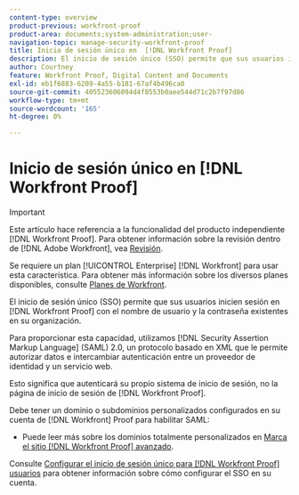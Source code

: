 ```yaml
---
content-type: overview
product-previous: workfront-proof
product-area: documents;system-administration;user-
navigation-topic: manage-security-workfront-proof
title: Inicio de sesión único en  [!DNL Workfront Proof]
description: El inicio de sesión único (SSO) permite que sus usuarios inicien sesión en  [!DNL Workfront Proof] usando el nombre de usuario y la contraseña existentes en su organización.
author: Courtney
feature: Workfront Proof, Digital Content and Documents
exl-id: eb1f6883-6209-4a55-b181-67af4b496ca0
source-git-commit: 405523606094d4f8553b0aee544d71c2b7f97d86
workflow-type: tm+mt
source-wordcount: '165'
ht-degree: 0%

---
```


# Inicio de sesión único en [!DNL Workfront Proof]

>[!IMPORTANT]
>
>Este artículo hace referencia a la funcionalidad del producto independiente [!DNL Workfront Proof]. Para obtener información sobre la revisión dentro de [!DNL Adobe Workfront], vea [Revisión](../../../review-and-approve-work/proofing/proofing.md).

Se requiere un plan [!UICONTROL Enterprise] [!DNL Workfront] para usar esta característica. Para obtener más información sobre los diversos planes disponibles, consulte [Planes de Workfront](https://www.workfront.com/plans).

El inicio de sesión único (SSO) permite que sus usuarios inicien sesión en [!DNL Workfront Proof] con el nombre de usuario y la contraseña existentes en su organización.

Para proporcionar esta capacidad, utilizamos [!DNL Security Assertion Markup Language] (SAML) 2.0, un protocolo basado en XML que le permite autorizar datos e intercambiar autenticación entre un proveedor de identidad y un servicio web.

Esto significa que autenticará su propio sistema de inicio de sesión, no la página de inicio de sesión de [!DNL Workfront Proof].

Debe tener un dominio o subdominios personalizados configurados en su cuenta de [!DNL Workfront] Proof para habilitar SAML:

<!--* Custom sub-domains are free to set up. See our [Configure a branded domain in Workfront Proof](../../../workfront-proof/wp-acct-admin/branding/configure-branded-domain-in-wp.md) for more information.-->
* Puede leer más sobre los dominios totalmente personalizados en [Marca el sitio [!DNL Workfront Proof] avanzado](../../../workfront-proof/wp-acct-admin/branding/brand-wp-site-advanced.md).

Consulte [Configurar el inicio de sesión único para [!DNL Workfront Proof] usuarios](../../../workfront-proof/wp-acct-admin/account-settings/configure-sso-for-wp-users.md) para obtener información sobre cómo configurar el SSO en su cuenta.
